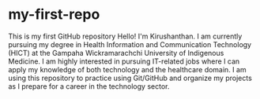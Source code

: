 # my-first-repo
This is my first GitHub repository
Hello! I'm Kirushanthan.
I am currently pursuing my degree in Health Information and Communication Technology (HICT) at the Gampaha Wickramarachchi University of Indigenous Medicine.
I am highly interested in pursuing IT-related jobs where I can apply my knowledge of both technology and the healthcare domain. I am using this repository to practice using Git/GitHub and organize my projects as I prepare for a career in the technology sector.
